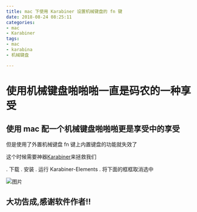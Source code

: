 ```yaml
---
title: mac 下使用 Karabiner 设置机械键盘的 fn 键
date: 2018-08-24 08:25:11
categories:
- mac
- Karabiner
tags:
- mac
- karabina
- 机械键盘

---
```


# 使用机械键盘啪啪啪一直是码农的一种享受

## 使用 mac 配一个机械键盘啪啪啪更是享受中的享受

但是使用了外置机械键盘 fn 键上内置键盘的功能就失效了

这个时候需要神器[Karabiner](https://pqrs.org/osx/karabiner/index.html)来拯救我们

. 下载
. 安装
. 运行 Karabiner-Elements
. 将下面的框框取消选中

![图片](https://ws3.sinaimg.cn/large/006tNbRwly1fukhn0rac2j31kw0wjqnr.jpg)

## 大功告成,感谢软件作者!!
